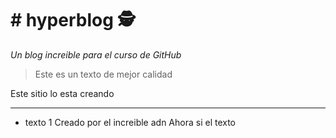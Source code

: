 # # hyperblog 🕵
*Un blog increible para el curso de GitHub*

> Este es un texto de mejor calidad

Este sitio lo esta creando 

------------
- texto 1
Creado por el increible adn
Ahora si el texto